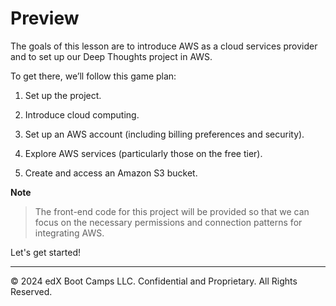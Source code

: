 # Preview

The goals of this lesson are to introduce AWS as a cloud services provider and to set up our Deep Thoughts project in AWS.

To get there, we’ll follow this game plan:

1. Set up the project.

2. Introduce cloud computing.

3. Set up an AWS account (including billing preferences and security).

4. Explore AWS services (particularly those on the free tier).

5. Create and access an Amazon S3 bucket.

**Note**

> The front-end code for this project will be provided so that we can focus on the necessary permissions and connection patterns for integrating AWS.

Let's get started!

---
© 2024 edX Boot Camps LLC. Confidential and Proprietary. All Rights Reserved.